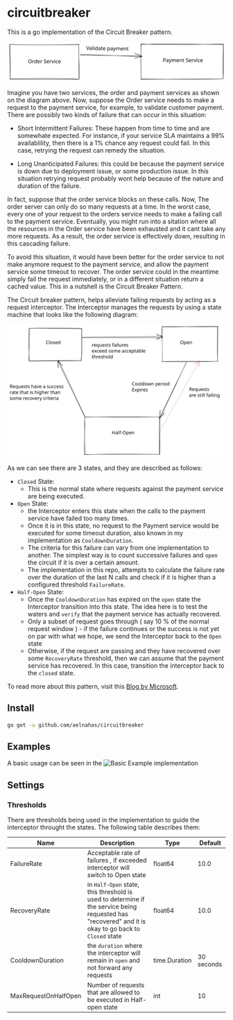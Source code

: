 # circuitbreaker
This is a go implementation of the  Circuit Breaker pattern.

![Order and Payment Service REST](images/request_diagram.svg)

Imagine you have two services, the order and payment services as shown on the diagram above. Now, suppose the Order service needs to make a request to the payment service, for example, to validate customer payment. There are possibly two kinds of failure that can occur in this situation:

- Short Intermittent Failures: These happen from time to time and are somewhate expected. For instance, if your service SLA maintains a 99% availablility, then there is a 1% chance any request could fail. In this case, retrying the request can remedy the situation.

- Long Unanticipated Failures: this could be because the payment service is down due to deployment issue, or some production issue. In this situation retrying request probably wont help because of the nature and duration of the failure. 

In fact, suppose that the order service blocks on these calls. Now, The order server can only do so many requests at a time. In the worst case, every one of your request to the orders service needs to make a failing call to the payment service. Eventually, you might run into a sitation where all the resources in the Order service have been exhausted and it cant take any more requests. As a result, the order service is effectively down, resulting in this cascading failure. 

To avoid this situation, it would have been better for the order service to not make anymore request to the payment service, and allow the payment service some timeout to recover. The order service could in the meantime simply fail the request immediately, or in a different situation return a cached value. This in a nutshell is the Circuit Breaker Pattern.

The Circuit breaker pattern, helps alleviate failing requests by acting as a request interceptor. The Interceptor manages the requests by using a state machine that looks like the following diagram:

![State Machine](images/state_machine.svg)

As we can see there are 3 states, and they are described as follows:
- `Closed` State: 
    - This is the normal state where requests against the payment service are being executed.
- `Open` State: 
    - the Interceptor enters this state when the calls to the payment service have failed too many times. 
    - Once it is in this state, no request to the Payment service would be executed for some timeout duration, also known in my implementation as `CooldownDuration`.
    - The criteria for this failure can vary from one implementation to another. The simplest way is to count successive failures and `open` the circuit if it is over a certain amount. 
    - The implementation in this repo, attempts to calculate the failure rate over the duration of the last N calls and check if it is higher than a configured threshold `FailureRate`.
- `Half-Open` State:
    - Once the `CooldownDuration` has expired on the `open` state the Interceptor transition into this state. The idea here is to test the waters and `verify` that the payment service has actually recovered.
    - Only a subset of request goes through ( say 10 % of the normal request window ) - if the failure continues or the success is not yet on par with what we hope, we send the Interceptor back to the `Open` state
    - Otherwise, if the request are passing and they have recovered over some `RecoveryRate` threshold, then we can assume that the payment service has recovered. In this case, transition the interceptor back to the `closed` state.


To read more about this pattern, visit this [Blog by Microsoft](https://docs.microsoft.com/en-us/azure/architecture/patterns/circuit-breaker).

## Install
```sh
go get -u github.com/aelnahas/circuitbreaker
```

## Examples
A basic usage can be seen in the ![Basic Example](examples/basic) implementation


## Settings

### Thresholds

There are thresholds being used in the implementation to guide the interceptor throught the states. The following table describes them:


| Name | Description | Type | Default |
| --- | --- | --- | --- |
| FailureRate | Acceptable rate of failures , if exceeded interceptor will switch to Open state | float64 | 10.0 |
| RecoveryRate | in `Half-Open` state, this threshold is used to determine if the service being requested has "recovered" and it is okay to go back to `Closed` state | float64 | 10.0 |
| CooldownDuration | the `duration` where the interceptor will remain in `open` and not forward any requests | time.Duration | 30 seconds |
| MaxRequestOnHalfOpen | Number of requests that are allowed to be executed in Half-open state | int | 10 | 

